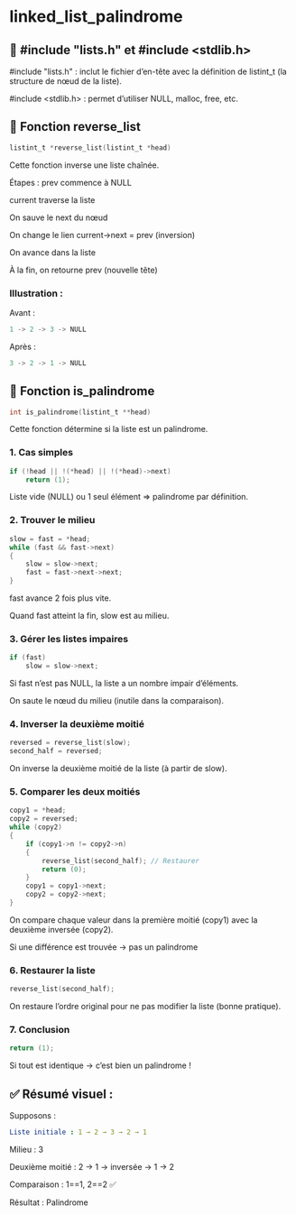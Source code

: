 # linked_list_palindrome

## 🔹 #include "lists.h" et #include <stdlib.h>
#include "lists.h" : inclut le fichier d’en-tête avec la définition de listint_t (la structure de nœud de la liste).

#include <stdlib.h> : permet d’utiliser NULL, malloc, free, etc.

## 🔸 Fonction reverse_list
```c
listint_t *reverse_list(listint_t *head)
```
Cette fonction inverse une liste chaînée.

Étapes :
prev commence à NULL

current traverse la liste

On sauve le next du nœud

On change le lien current->next = prev (inversion)

On avance dans la liste

À la fin, on retourne prev (nouvelle tête)

### Illustration :
Avant :

```rust
1 -> 2 -> 3 -> NULL
```
Après :

```rust
3 -> 2 -> 1 -> NULL
```
## 🔸 Fonction is_palindrome
```c
int is_palindrome(listint_t **head)
```
Cette fonction détermine si la liste est un palindrome.

### 1. Cas simples
```c
if (!head || !(*head) || !(*head)->next)
	return (1);
```
Liste vide (NULL) ou 1 seul élément ⇒ palindrome par définition.

### 2. Trouver le milieu
```c
slow = fast = *head;
while (fast && fast->next)
{
	slow = slow->next;
	fast = fast->next->next;
}
```
fast avance 2 fois plus vite.

Quand fast atteint la fin, slow est au milieu.

### 3. Gérer les listes impaires
```c
if (fast)
	slow = slow->next;
```
Si fast n’est pas NULL, la liste a un nombre impair d’éléments.

On saute le nœud du milieu (inutile dans la comparaison).

### 4. Inverser la deuxième moitié
```c
reversed = reverse_list(slow);
second_half = reversed;
```
On inverse la deuxième moitié de la liste (à partir de slow).

### 5. Comparer les deux moitiés
```c
copy1 = *head;
copy2 = reversed;
while (copy2)
{
	if (copy1->n != copy2->n)
	{
		reverse_list(second_half); // Restaurer
		return (0);
	}
	copy1 = copy1->next;
	copy2 = copy2->next;
}
```
On compare chaque valeur dans la première moitié (copy1) avec la deuxième inversée (copy2).

Si une différence est trouvée → pas un palindrome

### 6. Restaurer la liste
```c
reverse_list(second_half);
```
On restaure l’ordre original pour ne pas modifier la liste (bonne pratique).

### 7. Conclusion
```c
return (1);
```
Si tout est identique → c’est bien un palindrome !

## ✅ Résumé visuel :
Supposons :

```yaml
Liste initiale : 1 → 2 → 3 → 2 → 1
```
Milieu : 3

Deuxième moitié : 2 → 1 → inversée → 1 → 2

Comparaison : 1==1, 2==2 ✅

Résultat : Palindrome

